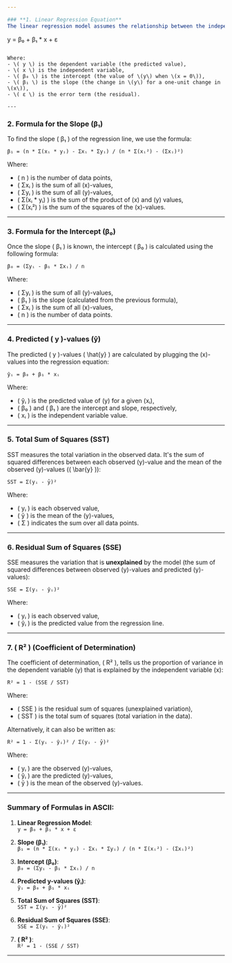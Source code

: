 ```yaml
---

### **1. Linear Regression Equation**
The linear regression model assumes the relationship between the independent variable \(x\) and the dependent variable \(y\) is linear:

```
y = β₀ + β₁ * x + ε
```

Where:
- \( y \) is the dependent variable (the predicted value),
- \( x \) is the independent variable,
- \( β₀ \) is the intercept (the value of \(y\) when \(x = 0\)),
- \( β₁ \) is the slope (the change in \(y\) for a one-unit change in \(x\)),
- \( ε \) is the error term (the residual).

---
```


### **2. Formula for the Slope (β₁)**

To find the slope \( β₁ \) of the regression line, we use the formula:

```
β₁ = (n * Σ(xᵢ * yᵢ) - Σxᵢ * Σyᵢ) / (n * Σ(xᵢ²) - (Σxᵢ)²)
```

Where:
- \( n \) is the number of data points,
- \( Σxᵢ \) is the sum of all \(x\)-values,
- \( Σyᵢ \) is the sum of all \(y\)-values,
- \( Σ(xᵢ * yᵢ) \) is the sum of the product of \(x\) and \(y\) values,
- \( Σ(xᵢ²) \) is the sum of the squares of the \(x\)-values.

---

### **3. Formula for the Intercept (β₀)**

Once the slope \( β₁ \) is known, the intercept \( β₀ \) is calculated using the following formula:

```
β₀ = (Σyᵢ - β₁ * Σxᵢ) / n
```

Where:
- \( Σyᵢ \) is the sum of all \(y\)-values,
- \( β₁ \) is the slope (calculated from the previous formula),
- \( Σxᵢ \) is the sum of all \(x\)-values,
- \( n \) is the number of data points.

---

### **4. Predicted \( y \)-values (ŷ)**

The predicted \( y \)-values \( \hat{y} \) are calculated by plugging the \(x\)-values into the regression equation:

```
ŷᵢ = β₀ + β₁ * xᵢ
```

Where:
- \( ŷᵢ \) is the predicted value of \(y\) for a given \(xᵢ\),
- \( β₀ \) and \( β₁ \) are the intercept and slope, respectively,
- \( xᵢ \) is the independent variable value.

---

### **5. Total Sum of Squares (SST)**

SST measures the total variation in the observed data. It's the sum of squared differences between each observed \(y\)-value and the mean of the observed \(y\)-values (\( \bar{y} \)):

```
SST = Σ(yᵢ - ȳ)²
```

Where:
- \( yᵢ \) is each observed value,
- \( ȳ \) is the mean of the \(y\)-values,
- \( Σ \) indicates the sum over all data points.

---

### **6. Residual Sum of Squares (SSE)**

SSE measures the variation that is **unexplained** by the model (the sum of squared differences between observed \(y\)-values and predicted \(y\)-values):

```
SSE = Σ(yᵢ - ŷᵢ)²
```

Where:
- \( yᵢ \) is each observed value,
- \( ŷᵢ \) is the predicted value from the regression line.

---

### **7. \( R² \) (Coefficient of Determination)**

The coefficient of determination, \( R² \), tells us the proportion of variance in the dependent variable \(y\) that is explained by the independent variable \(x\):

```
R² = 1 - (SSE / SST)
```

Where:
- \( SSE \) is the residual sum of squares (unexplained variation),
- \( SST \) is the total sum of squares (total variation in the data).

Alternatively, it can also be written as:

```
R² = 1 - Σ(yᵢ - ŷᵢ)² / Σ(yᵢ - ȳ)²
```

Where:
- \( yᵢ \) are the observed \(y\)-values,
- \( ŷᵢ \) are the predicted \(y\)-values,
- \( ȳ \) is the mean of the observed \(y\)-values.

---

### Summary of Formulas in ASCII:
1. **Linear Regression Model**:  
   `y = β₀ + β₁ * x + ε`

2. **Slope (β₁)**:  
   `β₁ = (n * Σ(xᵢ * yᵢ) - Σxᵢ * Σyᵢ) / (n * Σ(xᵢ²) - (Σxᵢ)²)`

3. **Intercept (β₀)**:  
   `β₀ = (Σyᵢ - β₁ * Σxᵢ) / n`

4. **Predicted y-values (ŷᵢ)**:  
   `ŷᵢ = β₀ + β₁ * xᵢ`

5. **Total Sum of Squares (SST)**:  
   `SST = Σ(yᵢ - ȳ)²`

6. **Residual Sum of Squares (SSE)**:  
   `SSE = Σ(yᵢ - ŷᵢ)²`

7. **\( R² \)**:  
   `R² = 1 - (SSE / SST)`

---


